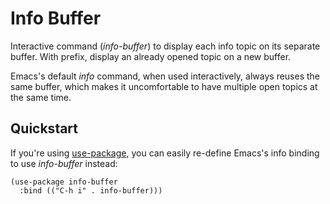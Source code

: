 # Info Buffer

Interactive command (*info-buffer*) to display each info topic on its separate
buffer.  With prefix, display an already opened topic on a new buffer.

Emacs's default *info* command, when used interactively, always reuses the same
buffer, which makes it uncomfortable to have multiple open topics at the same
time.


## Quickstart

If you're using [use-package](https://github.com/jwiegley/use-package), you can
easily re-define Emacs's info binding to use *info-buffer* instead:

```emacs
(use-package info-buffer
  :bind (("C-h i" . info-buffer)))

```
